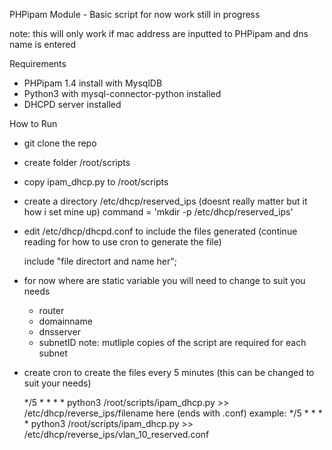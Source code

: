 PHPipam Module - Basic script for now work still in progress

note: this will only work if mac address are inputted to PHPipam and dns name is entered

Requirements

 - PHPipam 1.4 install with MysqlDB
 - Python3 with mysql-connector-python installed
 - DHCPD server installed

How to Run

- git clone the repo

- create folder /root/scripts

- copy ipam_dhcp.py to /root/scripts

- create a directory /etc/dhcp/reserved_ips (doesnt really matter but it how i set mine up)
command = 'mkdir -p /etc/dhcp/reserved_ips'

- edit /etc/dhcp/dhcpd.conf to include the files generated (continue reading for how to use cron to generate the file)
  
  include "file directort and name her";

- for now where are static variable you will need to change to suit you needs
  - router
  - domainname
  - dnsserver
  - subnetID
  note: mutliple copies of the script are required for each subnet

- create cron to create the files every 5 minutes (this can be changed to suit your needs)
  
  */5 * * * * python3 /root/scripts/ipam_dhcp.py >> /etc/dhcp/reverse_ips/filename here (ends with .conf)
  example: */5 * * * * python3 /root/scripts/ipam_dhcp.py >> /etc/dhcp/reverse_ips/vlan_10_reserved.conf


